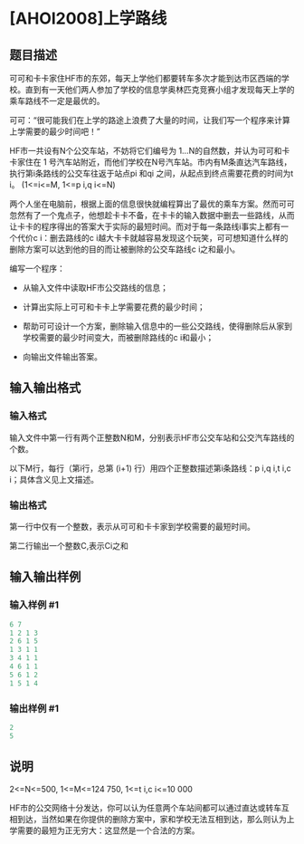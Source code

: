 # [AHOI2008]上学路线

## 题目描述

可可和卡卡家住HF市的东郊，每天上学他们都要转车多次才能到达市区西端的学校。直到有一天他们两人参加了学校的信息学奥林匹克竞赛小组才发现每天上学的乘车路线不一定是最优的。

可可：“很可能我们在上学的路途上浪费了大量的时间，让我们写一个程序来计算上学需要的最少时间吧！”

HF市一共设有N个公交车站，不妨将它们编号为 1…N的自然数，并认为可可和卡卡家住在 1 号汽车站附近，而他们学校在N号汽车站。市内有M条直达汽车路线，执行第i条路线的公交车往返于站点pi 和qi 之间，从起点到终点需要花费的时间为t i。 (1<=i<=M, 1<=p i,q i<=N)

两个人坐在电脑前，根据上面的信息很快就编程算出了最优的乘车方案。然而可可忽然有了一个鬼点子，他想趁卡卡不备，在卡卡的输入数据中删去一些路线，从而让卡卡的程序得出的答案大于实际的最短时间。而对于每一条路线i事实上都有一个代价c i：删去路线的c i越大卡卡就越容易发现这个玩笑，可可想知道什么样的删除方案可以达到他的目的而让被删除的公交车路线c i之和最小。

编写一个程序：

- 从输入文件中读取HF市公交路线的信息；

- 计算出实际上可可和卡卡上学需要花费的最少时间；

- 帮助可可设计一个方案，删除输入信息中的一些公交路线，使得删除后从家到学校需要的最少时间变大，而被删除路线的c i和最小；

- 向输出文件输出答案。

## 输入输出格式

### 输入格式

输入文件中第一行有两个正整数N和M，分别表示HF市公交车站和公交汽车路线的个数。

以下M行，每行（第i行，总第 (i+1) 行）用四个正整数描述第i条路线：p i,q i,t i,c i；具体含义见上文描述。

### 输出格式

第一行中仅有一个整数，表示从可可和卡卡家到学校需要的最短时间。

第二行输出一个整数C,表示Ci之和

## 输入输出样例

### 输入样例 #1

```cpp
6 7 
1 2 1 3 
2 6 1 5 
1 3 1 1 
3 4 1 1 
4 6 1 1 
5 6 1 2 
1 5 1 4
```


### 输出样例 #1

```cpp
2
5

```
## 说明

2<=N<=500, 1<=M<=124 750, 1<=t i,c i<=10 000

HF市的公交网络十分发达，你可以认为任意两个车站间都可以通过直达或转车互相到达，当然如果在你提供的删除方案中，家和学校无法互相到达，那么则认为上学需要的最短为正无穷大：这显然是一个合法的方案。

